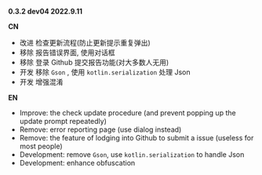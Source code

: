 **0.3.2 dev04 2022.9.11**

**CN**
- 改进 检查更新流程(防止更新提示重复弹出)
- 移除 报告错误界面, 使用对话框
- 移除 登录 Github 提交报告功能(对大多数人无用)
- 开发 移除 `Gson` , 使用 `kotlin.serialization` 处理 Json 
- 开发 增强混淆

**EN**
- Improve: the check update procedure (and prevent popping up the update prompt repeatedly)
- Remove: error reporting page (use dialog instead)
- Remove: the feature of lodging into Github to submit a issue (useless for most people)
- Development: remove `Gson`, use `kotlin.serialization` to handle Json
- Development: enhance obfuscation